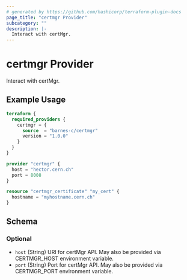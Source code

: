 ```yaml
---
# generated by https://github.com/hashicorp/terraform-plugin-docs
page_title: "certmgr Provider"
subcategory: ""
description: |-
  Interact with certMgr.
---
```


# certmgr Provider

Interact with certMgr.

## Example Usage

```terraform
terraform {
  required_providers {
    certmgr = {
      source  = "barnes-c/certmgr"
      version = "1.0.0"
    }
  }
}

provider "certmgr" {
  host = "hector.cern.ch"
  port = 8008
}

resource "certmgr_certificate" "my_cert" {
  hostname = "myhostname.cern.ch"
}
```

<!-- schema generated by tfplugindocs -->
## Schema

### Optional

- `host` (String) URI for certMgr API. May also be provided via CERTMGR_HOST environment variable.
- `port` (String) Port for certMgr API. May also be provided via CERTMGR_PORT environment variable.
